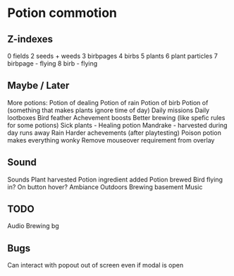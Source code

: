# Potion commotion

## Z-indexes

0 fields
2 seeds + weeds
3 birbpages
4 birbs
5 plants
6 plant particles
7 birbpage - flying
8 birb - flying

## Maybe / Later

More potions:
    Potion of dealing
    Potion of rain
    Potion of birb
    Potion of (something that makes plants ignore time of day)
Daily missions
Daily lootboxes
Bird feather
Achevement boosts
Better brewing (like spefic rules for some potions)
Sick plants - Healing potion
Mandrake - harvested during day runs away
Rain
Harder achevements (after playtesting)
Poison potion makes everything wonky
Remove mouseover requirement from overlay

## Sound

Sounds
    Plant harvested
    Potion ingredient added
    Potion brewed
    Bird flying in?
    On button hover?
Ambiance
    Outdoors
    Brewing basement
Music

## TODO

Audio
Brewing bg

## Bugs

Can interact with popout out of screen even if modal is open
